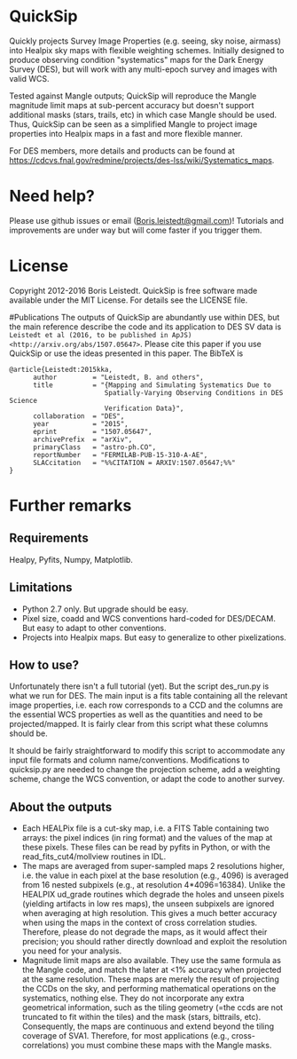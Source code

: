 # QuickSip
Quickly projects Survey Image Properties (e.g. seeing, sky noise, airmass) into Healpix sky maps with flexible weighting schemes. Initially designed to produce observing condition "systematics" maps for the Dark Energy Survey (DES), but will work with any multi-epoch survey and images with valid WCS.

Tested against Mangle outputs; QuickSip will reproduce the Mangle magnitude limit maps at sub-percent accuracy but doesn't support additional masks (stars, trails, etc) in which case Mangle should be used. Thus, QuickSip can be seen as a simplified Mangle to project image properties into Healpix maps in a fast and more flexible manner.

For DES members, more details and products can be found at https://cdcvs.fnal.gov/redmine/projects/des-lss/wiki/Systematics_maps.

# Need help?
Please use github issues or email (Boris.leistedt@gmail.com)! Tutorials and improvements are under way but will come faster if you trigger them.

# License
Copyright 2012-2016 Boris Leistedt.
QuickSip is free software made available under the MIT License. For details see the LICENSE file.

#Publications
The outputs of QuickSip are abundantly use within DES, but the main reference describe the code and its application to DES SV data is `Leistedt et al (2016, to be published in ApJS)
<http://arxiv.org/abs/1507.05647>`. Please cite this paper if you use QuickSip or use the ideas presented in this paper. The BibTeX is

    @article{Leistedt:2015kka,
          author         = "Leistedt, B. and others",
          title          = "{Mapping and Simulating Systematics Due to
                            Spatially-Varying Observing Conditions in DES Science
                            Verification Data}",
          collaboration  = "DES",
          year           = "2015",
          eprint         = "1507.05647",
          archivePrefix  = "arXiv",
          primaryClass   = "astro-ph.CO",
          reportNumber   = "FERMILAB-PUB-15-310-A-AE",
          SLACcitation   = "%%CITATION = ARXIV:1507.05647;%%"
    }

# Further remarks
## Requirements
Healpy, Pyfits, Numpy, Matplotlib.

## Limitations
- Python 2.7 only. But upgrade should be easy.
- Pixel size, coadd and WCS conventions hard-coded for DES/DECAM. But easy to adapt to other conventions.
- Projects into Healpix maps. But easy to generalize to other pixelizations.

## How to use?
Unfortunately there isn't a full tutorial (yet). But the script des_run.py is what we run for DES. The main input is a fits table containing all the relevant image properties, i.e. each row corresponds to a CCD and the columns are the essential WCS properties as well as the quantities and need to be projected/mapped. It is fairly clear from this script what these columns should be.

It should be fairly straightforward to modify this script to accommodate any input file formats and column name/conventions. Modifications to quicksip.py are needed to change the projection scheme, add a weighting scheme, change the WCS convention, or adapt the code to another survey.

## About the outputs
- Each HEALPix file is a cut-sky map, i.e. a FITS Table containing two arrays: the pixel indices (in ring format) and the values of the map at these pixels. These files can be read by pyfits in Python, or with the read_fits_cut4/mollview routines in IDL.
- The maps are averaged from super-sampled maps 2 resolutions higher, i.e. the value in each pixel at the base resolution (e.g., 4096) is averaged from 16 nested subpixels (e.g., at resolution 4*4096=16384). Unlike the HEALPIX ud_grade routines which degrade the holes and unseen pixels (yielding artifacts in low res maps), the unseen subpixels are ignored when averaging at high resolution. This gives a much better accuracy when using the maps in the context of cross correlation studies. Therefore, please do not degrade the maps, as it would affect their precision; you should rather directly download and exploit the resolution you need for your analysis.
- Magnitude limit maps are also available. They use the same formula as the Mangle code, and match the later at <1% accuracy when projected at the same resolution.
These maps are merely the result of projecting the CCDs on the sky, and performing mathematical operations on the systematics, nothing else. They do not incorporate any extra geometrical information, such as the tiling geometry (=the ccds are not truncated to fit within the tiles) and the mask (stars, bittrails, etc). Consequently, the maps are continuous and extend beyond the tiling coverage of SVA1. Therefore, for most applications (e.g., cross-correlations) you must combine these maps with the Mangle masks.
